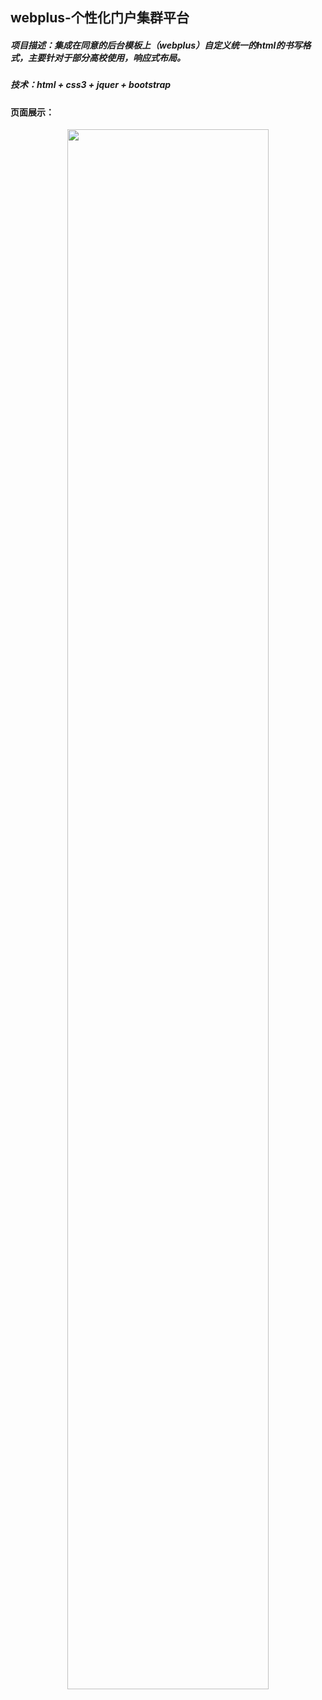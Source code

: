 ## webplus-个性化门户集群平台

##### 项目描述：集成在同意的后台模板上（webplus）自定义统一的html的书写格式，主要针对于部分高校使用，响应式布局。

##### 技术：html + css3 + jquer + bootstrap

#### 页面展示：
<div align="center">
  
  <img src="https://img-blog.csdnimg.cn/20210606232647477.gif" width="80%">
  
</div>
